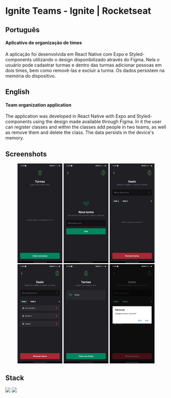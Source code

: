 # Ignite Teams - Ignite | Rocketseat

## Português

#### Aplicativo de organização de times

A aplicação foi desenvolvida em React Native com Expo e Styled-components utilizando o design disponibilizado através do Figma. Nela o usuário pode cadastrar turmas e dentro das turmas adicionar pessoas em dois times, bem como removê-las e excluir a turma. Os dados persistem na memória do dispositivo.

## English

#### Team organization application

The application was developed in React Native with Expo and Styled-components using the design made available through Figma. In it the user can register classes and within the classes add people in two teams, as well as remove them and delete the class. The data persists in the device's memory.

## Screenshots

<div align="center">
    <div>
        <img width="140px" src="./assets/Print-1.jpg" alt="Print da tela inicial sem turmas cadastradas" />
        <img width="140px" src="./assets/Print-2.jpg" alt="Print da tela de adicionar turma" />
        <img width="140px" src="./assets/Print-3.jpg" alt="Print da tela da turma 'Duelo' com os times vazios" />
        <img width="140px" src="./assets/Print-4.jpg" alt="Print da tela da turma Duelo com o Time A contendo os nomes Dumbledore, Minerna e Snape" />
        <img width="140px" src="./assets/Print-5.jpg" alt="Print da tela inicial com a turma 'Duelo' cadastrada"/>
        <img width="140px" src="./assets/Print-6.jpg" alt="Print da tela da turma 'Duelo' com um modal de confirmação para exclusão da turma" />
    </div>
</div>

## Stack

<img width="30px" src="https://cdn.jsdelivr.net/gh/devicons/devicon/icons/typescript/typescript-original.svg"/> <img width="30px" src="https://cdn.jsdelivr.net/gh/devicons/devicon/icons/react/react-original.svg"/>
